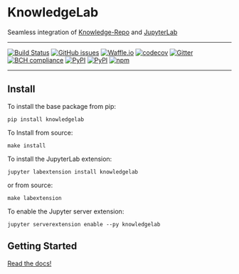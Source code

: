 # KnowledgeLab
Seamless integration of [Knowledge-Repo](https://github.com/airbnb/knowledge-repo) and [JupyterLab](https://github.com/jupyterlab/jupyterlab)


---
[![Build Status](https://travis-ci.org/timkpaine/knowledgelab.svg?branch=master)](https://travis-ci.org/timkpaine/knowledgelab)
[![GitHub issues](https://img.shields.io/github/issues/timkpaine/knowledgelab.svg)]()
[![Waffle.io](https://badge.waffle.io/timkpaine/knowledgelab.svg?label=ready&title=Ready)](http://waffle.io/timkpaine/knowledgelab)
[![codecov](https://codecov.io/gh/timkpaine/knowledgelab/branch/master/graph/badge.svg)](https://codecov.io/gh/timkpaine/knowledgelab)
[![Gitter](https://img.shields.io/gitter/room/nwjs/nw.js.svg)](https://gitter.im/knowledge_lab/Lobby)
[![BCH compliance](https://bettercodehub.com/edge/badge/timkpaine/knowledgelab?branch=master)](https://bettercodehub.com/)
[![PyPI](https://img.shields.io/pypi/l/knowledgelab.svg)](https://pypi.python.org/pypi/knowledgelab)
[![PyPI](https://img.shields.io/pypi/v/knowledgelab.svg)](https://pypi.python.org/pypi/knowledgelab)
[![npm](https://img.shields.io/npm/v/npm.svg)](https://www.npmjs.com/package/knowledgelab)
<!-- [![Beerpay](https://beerpay.io/timkpaine/knowledgelab/badge.svg?style=flat)](https://beerpay.io/timkpaine/knowledgelab) -->

---


## Install
To install the base package from pip:

`pip install knowledgelab`

To Install from source:

`make install`


To install the JupyterLab extension:

`jupyter labextension install knowledgelab`

or from source:

`make labextension`

To enable the Jupyter server extension:

`jupyter serverextension enable --py knowledgelab`

## Getting Started
[Read the docs!](http://knowledgelab.readthedocs.io/en/latest/index.html)
